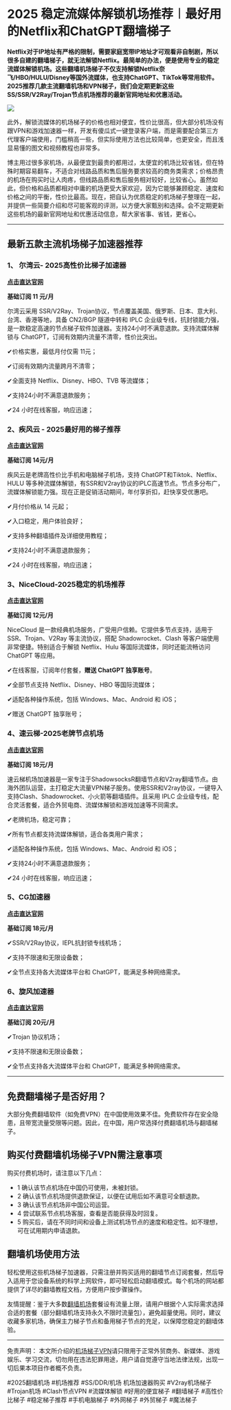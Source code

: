 # 2025 稳定流媒体解锁机场推荐︱最好用的Netflix和ChatGPT翻墙梯子

**Netflix对于IP地址有严格的限制，需要家庭宽带IP地址才可观看非自制剧，所以很多自建的翻墙梯子，就无法解锁Netflix。最简单的办法，便是使用专业的稳定流媒体解锁机场。这些翻墙机场梯子不仅支持解锁Netflix奈飞/HBO/HULU/Disney等国外流媒体，也支持ChatGPT、TikTok等常用软件。2025推荐几款主流翻墙机场和VPN梯子，我们会定期更新这些SS/SSR/V2Ray/Trojan节点机场推荐的最新官网地址和优惠活动。**

![](https://www.cnvintage.org/assets/files/2024-12-20/1734678936-821216-image.png)


此外，解锁流媒体的机场梯子的价格也相对便宜，性价比很高，但大部分机场没有跟VPN和游戏加速器一样，开发有傻瓜式一键登录客户端，而是需要配合第三方代理客户端使用，门槛稍高一些，但实际使用方法也比较简单，也更安全，而且浅显易懂的图文和视频教程也非常多。

博主用过很多家机场，从最便宜到最贵的都用过，太便宜的机场比较省钱，但在特殊时期容易翻车，不适合对线路品质和售后服务要求较高的商务类需求；价格昂贵的机场在购买时让人肉疼，但线路品质和售后服务相对较好，比较省心。虽然如此，但价格和品质都相对中庸的机场更受大家欢迎，因为它能够兼顾稳定、速度和价格之间的平衡，性价比最高。现在，把自认为优质稳定的机场梯子整理在一起，并提供一些简要介绍和尽可能客观的评测，以方便大家甄别和选择。会不定期更新这些机场的最新官网地址和优惠活动信息，帮大家省事、省钱，更省心。
***

## 最新五款主流机场梯子加速器推荐

### 1、 尔湾云- 2025高性价比梯子加速器

[**点击直达官网**](https://go.1vpn.cc/ewan)

**基础订阅 11 元/月**

尔湾云采用 SSR/V2Ray、Trojan协议，节点覆盖美国、俄罗斯、日本、意大利、台湾、香港等地，具备 CN2/BGP 隧道中转和 IPLC 企业级专线，抗封锁能力强，是一款稳定高速的节点梯子软件加速器。支持24小时不满意退款。支持流媒体解锁与 ChatGPT，订阅有效期内流量不清零，性价比突出。

✔价格实惠，最低月付仅需 11元；

✔订阅有效期内流量跨月不清零；

✔全面支持 Netflix、Disney、HBO、TVB 等流媒体；

✔支持24小时不满意退款服务；

✔24 小时在线客服，响应迅速；

### 2、疾风云 - 2025最好用的梯子推荐
[**点击直达官网**](https://go.1vpn.cc/jife)

**基础订阅 14元/月**

疾风云是老牌高性价比手机和电脑梯子机场，支持 ChatGPT和Tiktok、Netflix、HULU 等多种流媒体解锁，有SSR和V2ray协议的IPLC高速节点。节点多分布广，流媒体解锁能力强。现在正是促销活动期间，年付享折扣，赶快享受优惠吧。

✔月付价格从 14 元起；

✔入口稳定，用户体验良好；

✔支持多种翻墙插件及详细使用教程；

✔支持24小时不满意退款服务；

✔24 小时在线客服，响应迅速；

### 3、NiceCloud-2025稳定的机场推荐
[**点击直达官网**](https://go.1vpn.cc/nisi)

**基础订阅 12元/月**

NiceCloud 是一款经典机场服务，广受用户信赖。它提供多节点支持，适用于 SSR、Trojan、V2Ray 等主流协议，搭配 Shadowrocket、Clash 等客户端使用非常便捷。特别适合于解锁 Netflix、Hulu 等国际流媒体，同时还能流畅访问 ChatGPT 等应用。

✔在线客服，订阅年付套餐，**赠送 ChatGPT 独享账号**。

✔全部节点支持 Netflix、Disney、HBO 等国际流媒体；

✔适配各种操作系统，包括 Windows、Mac、Android 和 iOS；

✔赠送 ChatGPT 独享账号；

### 4、速云梯-2025老牌节点机场
[**点击直达官网**](https://go.1vpn.cc/suyu)

**基础订阅 18元/月**

速云梯机场加速器是一家专注于ShadowsocksR翻墙节点和V2ray翻墙节点。由海外团队运营，主打稳定大流量VPN梯子服务。使用SSR和V2ray协议，一键导入支持Clash、Shadowrocket、小火箭等翻墙插件。且采用 IPLC 企业级专线，配合灵活套餐，适合外贸电商、流媒体解锁和游戏加速等不同需求。

✔老牌机场，稳定可靠；

✔所有节点都支持流媒体解锁，适合各类用户需求；

✔适配各种操作系统，包括 Windows、Mac、Android 和 iOS；

✔支持24小时不满意退款服务；

✔24 小时在线客服，响应迅速；

### 5、CG加速器
[**点击直达官网**](https://go.1vpn.cc/cybg)

**基础订阅 18元/月**

✔SSR/V2Ray协议，IEPL抗封锁专线机场；

✔支持不限速和无限设备数；

✔全节点支持各大流媒体平台和 ChatGPT，能满足多种网络需求。


### 6、旋风加速器
[**点击直达官网**](https://go.1vpn.cc/xxfeng)

**基础订阅 20元/月**

✔Trojan 协议机场；

✔支持不限速和无限设备数；

✔全节点支持各大流媒体平台和 ChatGPT，能满足多种网络需求。

---
## 免费翻墙梯子是否好用？
大部分免费翻墙软件（如免费VPN）在中国使用效果不佳。免费软件存在安全隐患，且带宽流量受限等问题。因此，在中国，用户常选择付费翻墙机场与翻墙梯子。

## 购买付费翻墙机场梯子VPN需注意事项
购买付费机场时，请注意以下几点：
* 1 确认该节点机场在中国仍可使用，未被封锁。
* 2 确认该节点机场提供退款保证，以便在试用后如不满意可全额退款。
* 3 确认该节点机场非中国公司运营。
* 4 尝试联系节点机场客服，查看是否能获得及时回复。
* 5 购买后，请在不同时间和设备上测试机场节点的速度和稳定性。如不理想，可在试用期内申请退款。

## 翻墙机场使用方法
轻松使用这些机场梯子加速器，只需注册并购买适用的翻墙节点订阅套餐，然后导入适用于您设备系统的科学上网软件，即可轻松启动翻墙模式。每个机场的网站都提供了详尽的翻墙教程文档，方便用户按步骤操作。

友情提醒：鉴于大多数[翻墙机场](https://gitlab.com/best_vpn1/Best-VPN-5)套餐设有流量上限，请用户根据个人实际需求选择合适的套餐（部分翻墙机场支持永久不限时流量包），避免超量使用。同时，建议收藏多家机场，确保主力梯子节点和备用梯子节点的充足，以保障您稳定的翻墙体验。

***
免责声明： 本文所介绍的[机场梯子VPN](https://github.com/2026VPN/cnvpn)请只限用于正常外贸商务、新媒体、游戏娱乐、学习交流，切勿用在违法犯罪用途，用户请自觉遵守当地法律法规，出现一切后果本项目作者概不负责。

#2025翻墙机场 #机场推荐 #SS/DDR/机场 机场加速器购买 #V2ray机场梯子 #Trojan机场 #Clash节点VPN #流媒体解锁 #好用的便宜梯子 #翻墙梯子 #高性价比梯子 #稳定梯子推荐 #手机电脑梯子 #外网梯子 #外贸梯子 #魔法梯子
